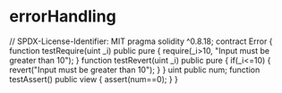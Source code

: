 # errorHandling
// SPDX-License-Identifier: MIT
pragma solidity ^0.8.18;
contract Error {
    function testRequire(uint _i) public pure {
        require(_i>10, "Input must be greater than 10");
    }
    function testRevert(uint _i) public pure {
        if(_i<=10) {
            revert("Input must be greater than 10");
        }
    }
    uint public num;
    function testAssert() public view {
        assert(num==0);
    }
}
